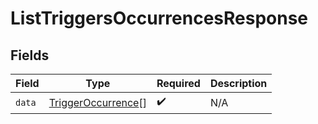 # ListTriggersOccurrencesResponse


## Fields

| Field                                                           | Type                                                            | Required                                                        | Description                                                     |
| --------------------------------------------------------------- | --------------------------------------------------------------- | --------------------------------------------------------------- | --------------------------------------------------------------- |
| `data`                                                          | [TriggerOccurrence](../../models/shared/triggeroccurrence.md)[] | :heavy_check_mark:                                              | N/A                                                             |